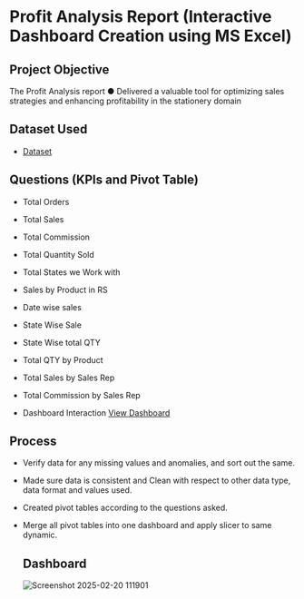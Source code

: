 # Profit Analysis Report (Interactive Dashboard Creation using MS Excel)
## Project Objective
The Profit Analysis report
●	Delivered a valuable tool for optimizing sales strategies and enhancing profitability in the stationery domain

## Dataset Used
- <a href="https://github.com/Sanketk05/Data-Analysis-Dashboard/blob/main/Excel%201%20Dashboard%20Project%20data%20updated.xlsx">Dataset</a>

## Questions (KPIs and Pivot Table)
- Total Orders
- Total Sales
- Total Commission
- Total Quantity Sold
- Total States we Work with
- Sales by Product in RS
- Date wise sales
- State Wise Sale
- State Wise total QTY
- Total QTY by Product
- Total Sales by Sales Rep
- Total Commission by Sales Rep

- Dashboard Interaction <a href="https://github.com/Sanketk05/Data-Analysis-Dashboard/blob/main/Screenshot%202025-02-20%20111901.png">View Dashboard</a>

## Process
- Verify data for any missing values and anomalies, and sort out the same.
- Made sure data is consistent and Clean with respect to other data type, data format and values used.
- Created pivot tables according to the questions asked.
- Merge all pivot tables into one dashboard and apply slicer to same dynamic.

  ## Dashboard
  ![Screenshot 2025-02-20 111901](https://github.com/user-attachments/assets/c861f2f1-2856-471e-9d52-3a93621fd59f)

